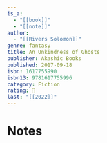 ```yaml
---
is_a:
  - "[[book]]"
  - "[[note]]"
author:
  - "[[Rivers Solomon]]"
genre: fantasy
title: An Unkindness of Ghosts
publisher: Akashic Books
published: 2017-09-18
isbn: 1617755990
isbn13: 9781617755996
category: Fiction
rating: 🤞
last: "[[2022]]"
---
```

# Notes
